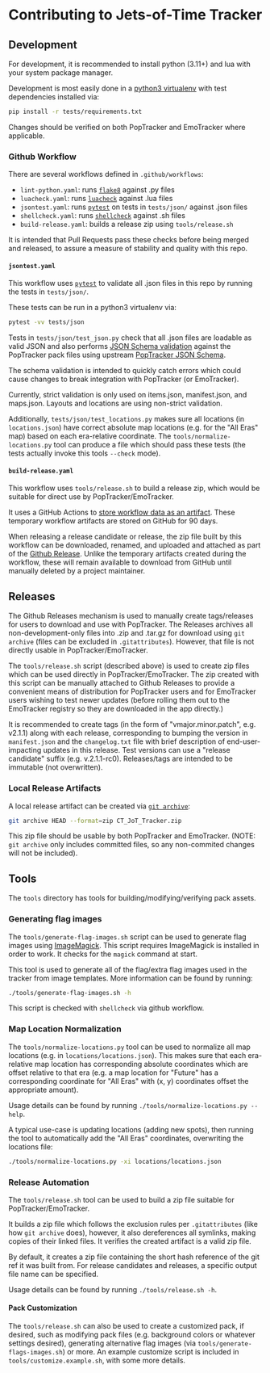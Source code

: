 # Contributing to Jets-of-Time Tracker

## Development

For development, it is recommended to install python (3.11+) and lua with your system package manager.

Development is most easily done in a [python3 virtualenv](https://docs.python.org/3/library/venv.html)
with test dependencies installed via:

```bash
pip install -r tests/requirements.txt
```

Changes should be verified on both PopTracker and EmoTracker where applicable.

### Github Workflow

There are several workflows defined in `.github/workflows`:

* `lint-python.yaml`: runs [`flake8`](https://flake8.pycqa.org) against .py files
* `luacheck.yaml`: runs [`luacheck`](https://luacheck.readthedocs.io/en/stable/) against .lua files
* `jsontest.yaml`: runs [`pytest`](https://pytest.org) on tests in `tests/json/` against .json files
* `shellcheck.yaml`: runs [`shellcheck`](https://github.com/koalaman/shellcheck) against .sh files
* `build-release.yaml`: builds a release zip using `tools/release.sh`

It is intended that Pull Requests pass these checks before being merged and released, to
assure a measure of stability and quality with this repo.

#### `jsontest.yaml`

This workflow uses [`pytest`](https://pytest.org) to validate all .json files in this repo
by running the tests in `tests/json/`.

These tests can be run in a python3 virtualenv via:

```bash
pytest -vv tests/json
```

Tests in `tests/json/test_json.py` check that all .json files are loadable as valid JSON and also
performs [JSON Schema validation](https://json-schema.org) against the PopTracker
pack files using upstream [PopTracker JSON Schema](https://poptracker.github.io/schema/packs/).

The schema validation is intended to quickly catch errors which could cause changes to break
integration with PopTracker (or EmoTracker).

Currently, strict validation is only used on items.json, manifest.json, and maps.json. Layouts
and locations are using non-strict validation.

Additionally, `tests/json/test_locations.py` makes sure all locations (in `locations.json`)
have correct absolute map locations (e.g. for the "All Eras" map) based on each era-relative
coordinate. The `tools/normalize-locations.py` tool can produce a file which should pass
these tests (the tests actually invoke this tools `--check` mode).

#### `build-release.yaml`

This workflow uses `tools/release.sh` to build a release zip, which would be suitable
for direct use by PopTracker/EmoTracker.

It uses a GitHub Actions to [store workflow data as an artifact](https://docs.github.com/en/actions/using-workflows/storing-workflow-data-as-artifacts).
These temporary workflow artifacts are stored on GitHub for 90 days.

When releasing a release candidate or release, the zip file built by this workflow
can be downloaded, renamed, and uploaded and attached as part of the
[Github Release](https://docs.github.com/en/actions/using-workflows/storing-workflow-data-as-artifacts). Unlike
the temporary artifacts created during the workflow, these will remain available to download from GitHub until manually
deleted by a project maintainer.

## Releases

The Github Releases mechanism is used to manually create tags/releases for users to download
and use with PopTracker. The Releases archives all non-development-only files into .zip and
.tar.gz for download using `git archive` (files can be excluded in `.gitattributes`).
However, that file is not directly usable in PopTracker/EmoTracker.

The `tools/release.sh` script (described above) is used to create zip files which can be
used directly in PopTracker/EmoTracker. The zip created with this script can be manually
attached to Github Releases to provide a convenient means of distribution for PopTracker
users and for EmoTracker users wishing to test newer updates (before rolling them out
to the EmoTracker registry so they are downloaded in the app directly.)

It is recommended to create tags (in the form of "vmajor.minor.patch", e.g. v2.1.1) along with
each release, corresponding to bumping the version in `manifest.json` and the `changelog.txt`
file with brief description of end-user-impacting updates in this release. Test versions can use a "release candidate"
suffix (e.g. v.2.1.1-rc0). Releases/tags are intended to be immutable (not overwritten).

### Local Release Artifacts

A local release artifact can be created via [`git archive`](https://git-scm.com/docs/git-archive):

```bash
git archive HEAD --format=zip CT_JoT_Tracker.zip
```

This zip file should be usable by both PopTracker and EmoTracker. (NOTE: `git archive` only
includes committed files, so any non-commited changes will not be included).

## Tools

The `tools` directory has tools for building/modifying/verifying pack assets.

### Generating flag images

The `tools/generate-flag-images.sh` script can be used to generate flag images using
[ImageMagick](https://imagemagick.org/). This script requires ImageMagick is installed in order to work.
It checks for the `magick` command at start.

This tool is used to generate all of the flag/extra flag images used in the tracker from
image templates. More information can be found by running:

```bash
./tools/generate-flag-images.sh -h
```

This script is checked with `shellcheck` via github workflow.

### Map Location Normalization

The `tools/normalize-locations.py` tool can be used to normalize all map locations (e.g. in
`locations/locations.json`). This makes sure that each era-relative map location has
corresponding absolute coordinates which are offset relative to that era (e.g. a map
location for "Future" has a corresponding coordinate for "All Eras" with (x, y)
coordinates offset the appropriate amount).

Usage details can be found by running `./tools/normalize-locations.py --help`.

A typical use-case is updating locations (adding new spots), then running the tool to
automatically add the "All Eras" coordinates, overwriting the locations file:

```bash
./tools/normalize-locations.py -xi locations/locations.json
```

### Release Automation

The `tools/release.sh` tool can be used to build a zip file suitable for PopTracker/EmoTracker.

It builds a zip file which follows the exclusion rules per `.gitattributes` (like how
`git archive` does), however, it also dereferences all symlinks, making copies of their linked
files. It verifies the created artifact is a valid zip file.

By default, it creates a zip file containing the short hash reference of the git ref it was
built from. For release candidates and releases, a specific output file name can be specified.

Usage details can be found by running `./tools/release.sh -h`.

#### Pack Customization

The `tools/release.sh` can also be used to create a customized pack, if desired, such as
modifying pack files (e.g. background colors or whatever settings desired), generating alternative
flag images (via `tools/generate-flags-images.sh`) or more. An example customize script
is included in `tools/customize.example.sh`, with some more details.
